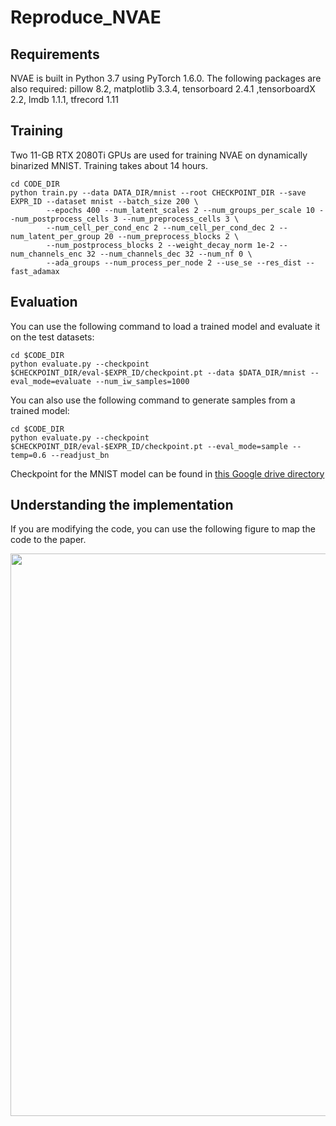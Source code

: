# Reproduce_NVAE
## Requirements
NVAE is built in Python 3.7 using PyTorch 1.6.0. The following packages are also required:
pillow 8.2, matplotlib 3.3.4, tensorboard 2.4.1 ,tensorboardX 2.2, lmdb 1.1.1, tfrecord 1.11

## Training
Two 11-GB RTX 2080Ti GPUs are used for training NVAE on dynamically binarized MNIST. Training takes about 14 hours.
```shell script
cd CODE_DIR
python train.py --data DATA_DIR/mnist --root CHECKPOINT_DIR --save EXPR_ID --dataset mnist --batch_size 200 \
        --epochs 400 --num_latent_scales 2 --num_groups_per_scale 10 --num_postprocess_cells 3 --num_preprocess_cells 3 \
        --num_cell_per_cond_enc 2 --num_cell_per_cond_dec 2 --num_latent_per_group 20 --num_preprocess_blocks 2 \
        --num_postprocess_blocks 2 --weight_decay_norm 1e-2 --num_channels_enc 32 --num_channels_dec 32 --num_nf 0 \
        --ada_groups --num_process_per_node 2 --use_se --res_dist --fast_adamax 
```
## Evaluation 
You can use the following command to load a trained model and evaluate it on the test datasets:
```shell script
cd $CODE_DIR
python evaluate.py --checkpoint $CHECKPOINT_DIR/eval-$EXPR_ID/checkpoint.pt --data $DATA_DIR/mnist --eval_mode=evaluate --num_iw_samples=1000
```
You can also use the following command to generate samples from a trained model:

```shell script
cd $CODE_DIR
python evaluate.py --checkpoint $CHECKPOINT_DIR/eval-$EXPR_ID/checkpoint.pt --eval_mode=sample --temp=0.6 --readjust_bn
```
Checkpoint for the MNIST model can be found in 
[this Google drive directory](https://drive.google.com/drive/folders/1nMiUFNojIBf-vQafl_7-CVBHJX7JbUOj?usp=sharing) 

## Understanding the implementation
If you are modifying the code, you can use the following figure to map the code to the paper.

<p align="center">
    <img src="supporting files /model_diagram.png" width="900">
</p>
